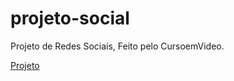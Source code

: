 # projeto-social
Projeto de Redes Sociais, Feito pelo CursoemVideo.

<a href="https://luuiz-alves.github.io/projeto-social/">Projeto</a>

